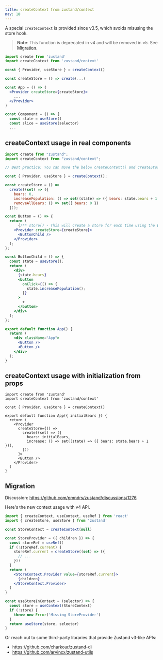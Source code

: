 ```yaml
---
title: createContext from zustand/context
nav: 18
---
```


A special `createContext` is provided since v3.5,
which avoids misusing the store hook.

> **Note**: This function is deprecated in v4 and will be removed in v5. See [Migration](#migration).

```jsx
import create from 'zustand'
import createContext from 'zustand/context'

const { Provider, useStore } = createContext()

const createStore = () => create(...)

const App = () => (
  <Provider createStore={createStore}>
    ...
  </Provider>
)

const Component = () => {
  const state = useStore()
  const slice = useStore(selector)
  ...
```

## createContext usage in real components

```jsx
import create from "zustand";
import createContext from "zustand/context";

// Best practice: You can move the below createContext() and createStore to a separate file(store.js) and import the Provider, useStore here/wherever you need.

const { Provider, useStore } = createContext();

const createStore = () =>
  create((set) => ({
    bears: 0,
    increasePopulation: () => set((state) => ({ bears: state.bears + 1 })),
    removeAllBears: () => set({ bears: 0 })
  }));

const Button = () => {
  return (
      {/** store() - This will create a store for each time using the Button component instead of using one store for all components **/}
    <Provider createStore={createStore}>
      <ButtonChild />
    </Provider>
  );
};

const ButtonChild = () => {
  const state = useStore();
  return (
    <div>
      {state.bears}
      <button
        onClick={() => {
          state.increasePopulation();
        }}
      >
        +
      </button>
    </div>
  );
};

export default function App() {
  return (
    <div className="App">
      <Button />
      <Button />
    </div>
  );
}
```

## createContext usage with initialization from props

```tsx
import create from 'zustand'
import createContext from 'zustand/context'

const { Provider, useStore } = createContext()

export default function App({ initialBears }) {
  return (
    <Provider
      createStore={() =>
        create((set) => ({
          bears: initialBears,
          increase: () => set((state) => ({ bears: state.bears + 1 })),
        }))
      }>
      <Button />
    </Provider>
  )
}
```

## Migration

Discussion: https://github.com/pmndrs/zustand/discussions/1276

Here's the new context usage with v4 API.

```jsx
import { createContext, useContext, useRef } from 'react'
import { createStore, useStore } from 'zustand'

const StoreContext = createContext(null)

const StoreProvider = ({ children }) => {
  const storeRef = useRef()
  if (!storeRef.current) {
    storeRef.current = createStore((set) => ({
      // ...
    }))
  }
  return (
    <StoreContext.Provider value={storeRef.current}>
      {children}
    </StoreContext.Provider>
  )
}

const useStoreInContext = (selector) => {
  const store = useContext(StoreContext)
  if (!store) {
    throw new Error('Missing StoreProvider')
  }
  return useStore(store, selector)
}
```

Or reach out to some third-party libraries that provide Zustand v3-like APIs:

- https://github.com/charkour/zustand-di
- https://github.com/arvinxx/zustand-utils
